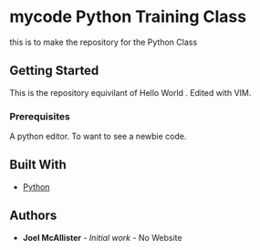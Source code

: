 # mycode Python Training Class

this is to make the repository for the Python Class

## Getting Started

This is the repository equivilant of Hello World . Edited with VIM.

### Prerequisites

A python editor.  To want to see a newbie code.

## Built With

* [Python](https://www.python.org/) 

## Authors

* **Joel McAllister** - *Initial work* - No Website
